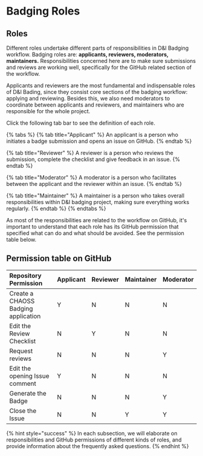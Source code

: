 # Badging Roles

## Roles

Different roles undertake different parts of responsibilities in D&I Badging workflow. Badging roles are: **applicants, reviewers, moderators, maintainers.**  Responsibilities concerned here are to make sure submissions and reviews are working well, specifically for the GitHub related section of the workflow. 

Applicants and reviewers are the most fundamental and indispensable roles of D&I Bading, since they consist core sections of the badging workflow: applying and reviewing. Besides this, we also need moderators to coordinate between applicants and reviewers, and maintainers who are responsible for the whole project.

Click the following tab bar to see the definition of each role.

{% tabs %}
{% tab title="Applicant" %}
An applicant is a person who initiates a badge submission and opens an issue on GitHub.
{% endtab %}

{% tab title="Reviewer" %}
A reviewer is a person who reviews the submission, complete the checklist and give feedback in an issue.
{% endtab %}

{% tab title="Moderator" %}
A moderator is a person who facilitates between the applicant and the reviewer within an issue.
{% endtab %}

{% tab title="Maintainer" %}
A maintainer is a person who takes overall responsibilities within D&I badging project, making sure everything works regularly.
{% endtab %}
{% endtabs %}

As most of the responsibilities are related to the workflow on GitHub, it's important to understand that each role has its GitHub permission that specified what can do and what should be avoided. See the permission table below.

## Permission table on GitHub

| Repository Permission | Applicant | Reviewer | Maintainer | Moderator |
| :--- | :--- | :--- | :--- | :--- |
| Create a CHAOSS Badging application | Y | N | N | N |
| Edit the Review Checklist | N | Y | N | N |
| Request reviews | N | N | N | Y |
| Edit the opening Issue comment | Y | N | N | N |
| Generate the Badge | N | N | N | Y |
| Close the Issue | N | N | Y | Y |

{% hint style="success" %}
In each subsection, we will elaborate on responsibilities and GitHub permissions of different kinds of roles, and provide information about the frequently asked questions.
{% endhint %}

